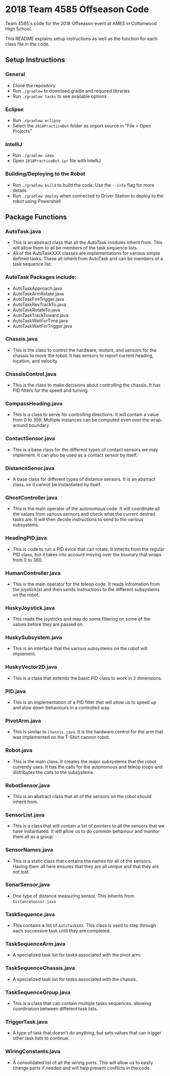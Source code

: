 # 2018 Team 4585 Offseason Code
Team 4585's code for the 2018 Offseason event at AMES in Cottonwood High School.

This README explains setup instructions as well as the function for each class file in the code.

## Setup Instructions


### General

- Clone the repository
- Run `./gradlew` to download gradle and required libraries
- Run `./gradlew tasks` to see available options

### Eclipse

- Run `./gradlew eclipse`
- Select the `2018PracticeBot` folder as import source in "File > Open Projects"

### IntelliJ

- Run `./gradlew idea`
- Open `2018PracticeBot.ipr` file with IntelliJ

### Building/Deploying to the Robot

- Run `./gradlew build` to build the code. Use the `--info` flag for more details
- Run `./gradlew deploy` when connected to Driver Station to deploy to the robot using Powershell



## Package Functions

### AutoTask.java

- This is an abstract class that all the AutoTask modules inherit from. This will allow them to all be members of the task sequence lists.
- All of the AutoTaskXXX classes are implementations for various simple defined tasks. These all inherit from AutoTask and can be members of a task sequence list.

### AutoTask Packages include:

- AutoTaskApproach.java
- AutoTaskArmRotate.java
- AutoTaskFireTrigger.java
- AutoTaskRevTrackTo.java
- AutoTaskRotateTo.java
- AutoTaskTrackToward.java
- AutoTaskWaitForTime.java
- AutoTaskWaitForTrigger.java

### Chassis.java

- This is the class to control the hardware, motors, and sensors for the chassis to move the robot. It has sensors to report current heading, location, and velocity
    
### ChassisControl.java

- This is the class to make decisions about controlling the chassis. It has PID filters for the speed and turning.
    
### CompassHeading.java
    
- This is a class to serve for controlling directions. It will contain a value from 0 to 359. Multiple instances can be computed even over the wrap-around boundary.
    
### ContactSensor.java
    
- This is a base class for the different types of contact sensors we may implement. It can also be used as a contact sensor by itself.
    
### DistanceSenor.java

- A base class for different types of distance sensors. It is an abstract class, so it cannot be instantiated by itself.
    
### GhostController.java

- This is the main operator of the autonomous code. It will coordinate all the values from various sensors and check what the current desired tasks are. It will then decide instructions to send to the various subsystems.
    
### HeadingPID.java
  
- This is code to run a PID evice that can rotate. It inherits from the regular PID class, but it takes into account moving over the bounary that wraps from 0 to 360.
    
### HumanController.java

- This is the main operator for the teleop code. It reads infromation from the joystick(s) and then sends instructions to the different subsystems on the robot.
    
### HuskyJoystick.java

- This reads the joysticks and may do some filtering on some of the values before they are passed on.
    
### HuskySubsystem.java

- This is an interface that the various subsystems on the robot will implement.
    
### HuskyVector2D.java

- This is a class that extends the basic PID class to work in 2 dimensions.
    
### PID.java
    
- This is an implementation of a PID filter that will allow us to speed up and slow down behaviours in a controlled way.
    
### PivotArm.java
    
- This is similar to `Chassis.java`. It is the hardware control for the arm that was implemented on the T-Shirt cannon robot.
    
### Robot.java

- This is the main class. It creates the major subsystems that the robot currently uses. It has the calls for the autonomous and teleop loops and distributes the calls to the subsystems.
    
### RobotSensor.java

- This is an abstract class that all of the sensors on the robot should inherit from.
    
### SensorList.java

- This is a class that will contain a list of pointers to all the sensors that we have instantiated. It will allow us to do common behaviour and monitor them all as a group.
    
### SensorNames.java

- This is a static class that contains the names for all of the sensors. Having them all here ensures that they are all unique and that they are not lost.
    
### SonarSensor.java

- One type of distance measuring sensor. This inherits from `DistanceSensor.java`
    
### TaskSequence.java

- This contains a list of `AutoTaskXXX`. This class is used to step through each successive task until they are completed.
    
### TaskSequenceArm.java

- A specialized task list for tasks associated with the pivot arm.
    
### TaskSequenceChassis.java

- A specialized task list for tasks associated with the chassis.
    
### TaskSequenceGroup.java

- This is a class that can contain multiple tasks sequences, allowing coordination between different task lists.
    
### TriggerTask.java

- A type of task that doesn't do anything, but sets values that can trigger other task lists to continue.
    
### WiringConstants.java

- A consolidated list of all the wiring ports. This will allow us to easily change ports if needed and will help prevent conflicts in the code.
    
